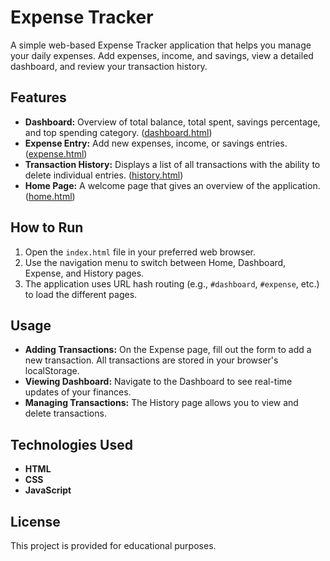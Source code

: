 # Expense Tracker

A simple web-based Expense Tracker application that helps you manage your daily expenses. Add expenses, income, and savings, view a detailed dashboard, and review your transaction history.

## Features
- **Dashboard:** Overview of total balance, total spent, savings percentage, and top spending category. ([dashboard.html](c:/Users/shaik%20sandani%20basha/OneDrive/Desktop/expense%20tracker/pages/dashboard.html))
- **Expense Entry:** Add new expenses, income, or savings entries. ([expense.html](c:/Users/shaik%20sandani%20basha/OneDrive/Desktop/expense%20tracker/pages/expense.html))
- **Transaction History:** Displays a list of all transactions with the ability to delete individual entries. ([history.html](c:/Users/shaik%20sandani%20basha/OneDrive/Desktop/expense%20tracker/pages/history.html))
- **Home Page:** A welcome page that gives an overview of the application. ([home.html](c:/Users/shaik%20sandani%20basha/OneDrive/Desktop/expense%20tracker/pages/home.html))

## How to Run
1. Open the `index.html` file in your preferred web browser.
2. Use the navigation menu to switch between Home, Dashboard, Expense, and History pages.
3. The application uses URL hash routing (e.g., `#dashboard`, `#expense`, etc.) to load the different pages.

## Usage
- **Adding Transactions:** On the Expense page, fill out the form to add a new transaction. All transactions are stored in your browser's localStorage.
- **Viewing Dashboard:** Navigate to the Dashboard to see real-time updates of your finances.
- **Managing Transactions:** The History page allows you to view and delete transactions.

## Technologies Used
- **HTML**
- **CSS**
- **JavaScript**

## License
This project is provided for educational purposes.